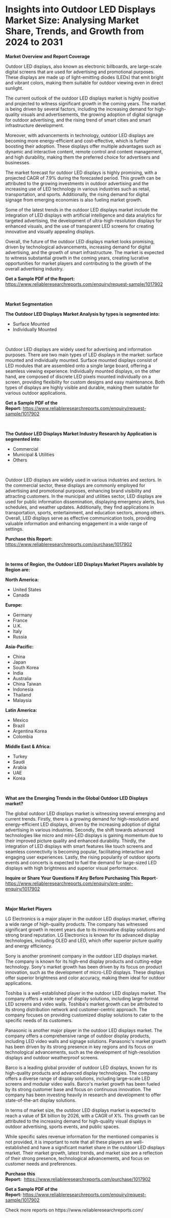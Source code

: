 <p><h1>Insights into Outdoor LED Displays Market Size: Analysing Market Share, Trends, and Growth from 2024 to 2031</h1></p><p><strong>Market Overview and Report Coverage</strong></p>
<p><p>Outdoor LED displays, also known as electronic billboards, are large-scale digital screens that are used for advertising and promotional purposes. These displays are made up of light-emitting diodes (LEDs) that emit bright and vibrant colors, making them suitable for outdoor viewing even in direct sunlight.</p><p>The current outlook of the outdoor LED displays market is highly positive and projected to witness significant growth in the coming years. The market is being driven by several factors, including the increasing demand for high-quality visuals and advertisements, the growing adoption of digital signage for outdoor advertising, and the rising trend of smart cities and smart infrastructure development.</p><p>Moreover, with advancements in technology, outdoor LED displays are becoming more energy-efficient and cost-effective, which is further boosting their adoption. These displays offer multiple advantages such as dynamic and interactive content, remote control and content management, and high durability, making them the preferred choice for advertisers and businesses.</p><p>The market forecast for outdoor LED displays is highly promising, with a projected CAGR of 7.9% during the forecasted period. This growth can be attributed to the growing investments in outdoor advertising and the increasing use of LED technology in various industries such as retail, transportation, and sports. Additionally, the rising demand for digital signage from emerging economies is also fueling market growth.</p><p>Some of the latest trends in the outdoor LED displays market include the integration of LED displays with artificial intelligence and data analytics for targeted advertising, the development of ultra-high-resolution displays for enhanced visuals, and the use of transparent LED screens for creating innovative and visually appealing displays.</p><p>Overall, the future of the outdoor LED displays market looks promising, driven by technological advancements, increasing demand for digital advertising, and the growth of smart infrastructure. The market is expected to witness substantial growth in the coming years, creating lucrative opportunities for market players and contributing to the growth of the overall advertising industry.</p></p>
<p><strong>Get a Sample PDF of the Report:</strong> <a href="https://www.reliableresearchreports.com/enquiry/request-sample/1017902">https://www.reliableresearchreports.com/enquiry/request-sample/1017902</a></p>
<p>&nbsp;</p>
<p><strong>Market Segmentation</strong></p>
<p><strong>The Outdoor LED Displays Market Analysis by types is segmented into:</strong></p>
<p><ul><li>Surface Mounted</li><li>Individually Mounted</li></ul></p>
<p>&nbsp;</p>
<p><p>Outdoor LED displays are widely used for advertising and information purposes. There are two main types of LED displays in the market: surface mounted and individually mounted. Surface mounted displays consist of LED modules that are assembled onto a single large board, offering a seamless viewing experience. Individually mounted displays, on the other hand, are composed of discrete LED pixels mounted individually on a screen, providing flexibility for custom designs and easy maintenance. Both types of displays are highly visible and durable, making them suitable for various outdoor applications.</p></p>
<p><strong>Get a Sample PDF of the Report:</strong>&nbsp;<a href="https://www.reliableresearchreports.com/enquiry/request-sample/1017902">https://www.reliableresearchreports.com/enquiry/request-sample/1017902</a></p>
<p>&nbsp;</p>
<p><strong>The Outdoor LED Displays Market Industry Research by Application is segmented into:</strong></p>
<p><ul><li>Commercial</li><li>Municipal & Utilities</li><li>Others</li></ul></p>
<p>&nbsp;</p>
<p><p>Outdoor LED displays are widely used in various industries and sectors. In the commercial sector, these displays are commonly employed for advertising and promotional purposes, enhancing brand visibility and attracting customers. In the municipal and utilities sector, LED displays are used for public information dissemination, displaying emergency alerts, bus schedules, and weather updates. Additionally, they find applications in transportation, sports, entertainment, and education sectors, among others. Overall, LED displays serve as effective communication tools, providing valuable information and enhancing engagement in a wide range of settings.</p></p>
<p><strong>Purchase this Report:</strong>&nbsp; <a href="https://www.reliableresearchreports.com/purchase/1017902">https://www.reliableresearchreports.com/purchase/1017902</a></p>
<p>&nbsp;</p>
<p><strong>In terms of Region, the Outdoor LED Displays Market Players available by Region are:</strong></p>
<p>
    <p> <strong> North America: </strong>
        <ul>
            <li>United States</li>
            <li>Canada</li>
        </ul>
        </p> 
    <p> <strong> Europe: </strong>
        <ul>
            <li>Germany</li>
            <li>France</li>
            <li>U.K.</li>
            <li>Italy</li>
            <li>Russia</li>
        </ul>
        </p> 
    <p> <strong> Asia-Pacific: </strong>
        <ul>
            <li>China</li>
            <li>Japan</li>
            <li>South Korea</li>
            <li>India</li>
            <li>Australia</li>
            <li>China Taiwan</li>
            <li>Indonesia</li>
            <li>Thailand</li>
            <li>Malaysia</li>
        </ul>
        </p> 
    <p> <strong> Latin America: </strong>
        <ul>
            <li>Mexico</li>
            <li>Brazil</li>
            <li>Argentina Korea</li>
            <li>Colombia</li>
        </ul>
        </p> 
    <p> <strong> Middle East & Africa: </strong>
        <ul>
            <li>Turkey</li>
            <li>Saudi</li>
            <li>Arabia</li>
            <li>UAE</li>
            <li>Korea</li>
        </ul>
    </p>
    </p>
<p>&nbsp;</p>
<p><strong>What are the Emerging Trends in the Global Outdoor LED Displays market?</strong></p>
<p><p>The global outdoor LED displays market is witnessing several emerging and current trends. Firstly, there is a growing demand for high-resolution and energy-efficient LED displays, driven by the increasing adoption of digital advertising in various industries. Secondly, the shift towards advanced technologies like micro and mini-LED displays is gaining momentum due to their improved picture quality and enhanced durability. Thirdly, the integration of LED displays with smart features like touch screens and seamless connectivity is becoming popular, facilitating interactive and engaging user experiences. Lastly, the rising popularity of outdoor sports events and concerts is expected to fuel the demand for large-sized LED displays with high brightness and superior visual performance.</p></p>
<p><strong>Inquire or Share Your Questions If Any Before Purchasing This Report</strong>- <a href="https://www.reliableresearchreports.com/enquiry/pre-order-enquiry/1017902">https://www.reliableresearchreports.com/enquiry/pre-order-enquiry/1017902</a></p>
<p>&nbsp;</p>
<p><strong>Major Market Players</strong></p>
<p><p>LG Electronics is a major player in the outdoor LED displays market, offering a wide range of high-quality products. The company has witnessed significant growth in recent years due to its innovative display solutions and strong brand reputation. LG Electronics is known for its advanced display technologies, including OLED and LED, which offer superior picture quality and energy efficiency.</p><p>Sony is another prominent company in the outdoor LED displays market. The company is known for its high-end display products and cutting-edge technology. Sony's market growth has been driven by its focus on product innovation, such as the development of micro-LED displays. These displays offer superior brightness and color accuracy, making them ideal for outdoor applications.</p><p>Toshiba is a well-established player in the outdoor LED displays market. The company offers a wide range of display solutions, including large-format LED screens and video walls. Toshiba's market growth can be attributed to its strong distribution network and customer-centric approach. The company focuses on providing customized display solutions to cater to the specific needs of its customers.</p><p>Panasonic is another major player in the outdoor LED displays market. The company offers a comprehensive range of outdoor display products, including LED video walls and signage solutions. Panasonic's market growth has been driven by its strong presence in key regions and its focus on technological advancements, such as the development of high-resolution displays and outdoor weatherproof screens.</p><p>Barco is a leading global provider of outdoor LED displays, known for its high-quality products and advanced display technologies. The company offers a diverse range of display solutions, including large-scale LED screens and modular video walls. Barco's market growth has been fueled by its strong customer base and focus on continuous innovation. The company has been investing heavily in research and development to offer state-of-the-art display solutions.</p><p>In terms of market size, the outdoor LED displays market is expected to reach a value of $X billion by 2026, with a CAGR of X%. This growth can be attributed to the increasing demand for high-quality visual displays in outdoor advertising, sports events, and public spaces.</p><p>While specific sales revenue information for the mentioned companies is not provided, it is important to note that all these players are well-established and have a significant market share in the outdoor LED displays market. Their market growth, latest trends, and market size are a reflection of their strong presence, technological advancements, and focus on customer needs and preferences.</p></p>
<p><strong>Purchase this Report:</strong>&nbsp;&nbsp;<a href="https://www.reliableresearchreports.com/purchase/1017902">https://www.reliableresearchreports.com/purchase/1017902</a></p>
<p></p>
<p><strong>Get a Sample PDF of the Report:</strong>&nbsp;<a href="https://www.reliableresearchreports.com/enquiry/request-sample/1017902">https://www.reliableresearchreports.com/enquiry/request-sample/1017902</a></p>
<p>Check more reports on https://www.reliableresearchreports.com/</p>